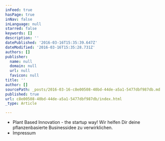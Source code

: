 ```yaml
---
inFeed: true
hasPage: true
inNav: false
inLanguage: null
starred: false
keywords: []
description: ''
datePublished: '2016-03-16T15:35:39.647Z'
dateModified: '2016-03-16T15:35:28.731Z'
authors: []
publisher:
  name: null
  domain: null
  url: null
  favicon: null
title: ''
author: []
sourcePath: _posts/2016-03-16-c8e00508-40bd-44de-a5a1-5477dbf987db.md
published: true
url: c8e00508-40bd-44de-a5a1-5477dbf987db/index.html
_type: Article

---
```

* Plant Based Innovation - the startup way! Wir helfen Dir deine pflanzenbasierte Businessidee zu verwirklichen.
* Impressum